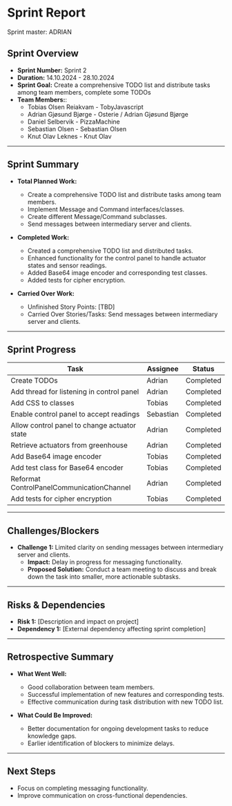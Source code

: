 # **Sprint Report**

Sprint master: ADRIAN

## **Sprint Overview**
- **Sprint Number:** Sprint 2
- **Duration:** 14.10.2024 - 28.10.2024
- **Sprint Goal:** Create a comprehensive TODO list and distribute tasks among team members, complete some TODOs
- **Team Members:**:
    - Tobias Olsen Reiakvam - TobyJavascript
    - Adrian Gjøsund Bjørge - Osterie / Adrian Gjøsund Bjørge
    - Daniel Selbervik - PizzaMachine
    - Sebastian Olsen - Sebastian Olsen
    - Knut Olav Leknes - Knut Olav

---

## **Sprint Summary**
- **Total Planned Work:**
  - Create a comprehensive TODO list and distribute tasks among team members.
  - Implement Message and Command interfaces/classes.
  - Create different Message/Command subclasses.
  - Send messages between intermediary server and clients.

- **Completed Work:**
  - Created a comprehensive TODO list and distributed tasks.
  - Enhanced functionality for the control panel to handle actuator states and sensor readings.
  - Added Base64 image encoder and corresponding test classes.
  - Added tests for cipher encryption.

- **Carried Over Work:**
  - Unfinished Story Points: [TBD]
  - Carried Over Stories/Tasks: Send messages between intermediary server and clients.

---

## **Sprint Progress**
| Task                                         | Assignee          | Status       |
|----------------------------------------------|-------------------|--------------|
| Create TODOs                                 | Adrian            | Completed    |
| Add thread for listening in control panel    | Adrian            | Completed    |
| Add CSS to classes                           | Tobias            | Completed    |
| Enable control panel to accept readings      | Sebastian         | Completed    |
| Allow control panel to change actuator state | Adrian         | Completed    |
| Retrieve actuators from greenhouse           | Adrian            | Completed    |
| Add Base64 image encoder                     | Tobias            | Completed    |
| Add test class for Base64 encoder            | Tobias            | Completed    |
| Reformat ControlPanelCommunicationChannel    | Adrian            | Completed    |
| Add tests for cipher encryption              | Tobias            | Completed    |

---

## **Challenges/Blockers**
- **Challenge 1:** Limited clarity on sending messages between intermediary server and clients.
  - **Impact:** Delay in progress for messaging functionality.
  - **Proposed Solution:** Conduct a team meeting to discuss and break down the task into smaller, more actionable subtasks.

---

## **Risks & Dependencies**
- **Risk 1:** [Description and impact on project]
- **Dependency 1:** [External dependency affecting sprint completion]

---

## **Retrospective Summary**
- **What Went Well:**
  - Good collaboration between team members.
  - Successful implementation of new features and corresponding tests.
  - Effective communication during task distribution with new TODO list.

- **What Could Be Improved:**
  - Better documentation for ongoing development tasks to reduce knowledge gaps.
  - Earlier identification of blockers to minimize delays.
---

## **Next Steps**
- Focus on completing messaging functionality.
- Improve communication on cross-functional dependencies.

